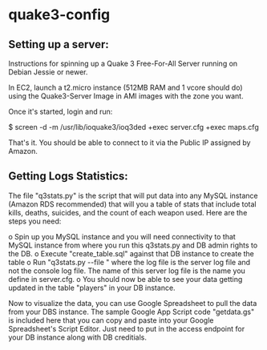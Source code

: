 # quake3-config

Setting up a server:
-------------------

Instructions for spinning up a Quake 3 Free-For-All Server running on Debian Jessie or newer.

In EC2, launch a t2.micro instance (512MB RAM and 1 vcore should do) using the Quake3-Server Image in AMI images with the zone you want.

Once it's started, login and run:

$ screen -d -m /usr/lib/ioquake3/ioq3ded +exec server.cfg +exec maps.cfg

That's it.  You should be able to connect to it via the Public IP assigned by Amazon.


Getting Logs Statistics:
-----------------------

The file "q3stats.py" is the script that will put data into any MySQL instance (Amazon RDS recommended) that will you a table of stats that include total kills, deaths, suicides, and the count of each weapon used.  Here are the steps you need:

  o Spin up you MySQL instance and you will need connectivity to that MySQL instance from where you run this q3stats.py and DB admin rights to the DB.
  o Execute "create_table.sql" against that DB instance to create the table
  o Run "q3stats.py --file <logfile>" where the log file is the server log file and not the console log file.  The name of this server log file is the name you define in server.cfg.
  o You should now be able to see your data getting updated in the table "players" in your DB instance.

Now to visualize the data, you can use Google Spreadsheet to pull the data from your DBS instance.  The sample Google App Script code "getdata.gs" is included here that you can copy and paste into your Google Spreadsheet's Script Editor.  Just need to put in the access endpoint for your DB instance along with DB creditials.


